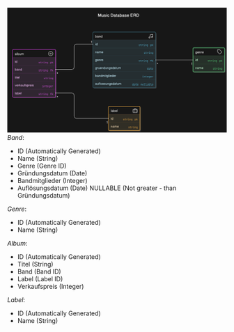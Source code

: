 ![DB-Schema](./assets/img/diagram-export-19.12.2024-14_34_46.png)
_Band_:

- ID (Automatically Generated)
- Name (String)
- Genre (Genre ID)
- Gründungsdatum (Date)
- Bandmitglieder (Integer)
- Auflösungsdatum (Date) NULLABLE (Not greater - than Gründungsdatum)

_Genre_:

- ID (Automatically Generated)
- Name (String)

_Album_:

- ID (Automatically Generated)
- Titel (String)
- Band (Band ID)
- Label (Label ID)
- Verkaufspreis (Integer)

_Label_:

- ID (Automatically Generated)
- Name (String)
